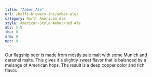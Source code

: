 ```yaml
---
title: "Amber Ale"
url: /bells-brewery-inc/amber-ale/
category: North American Ale
style: American-Style Amber/Red Ale
abv: 5.8
ibu: 0
srm: 0
upc: 0
---
```

Our flagship beer is made from mostly pale malt with some Munich and caramel malts. This gives it a slightly sweet flavor that is balanced by a melange of American hops. The result is a deep copper color and rich flavor.
